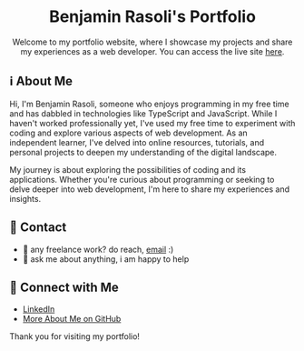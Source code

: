 <div align="center">
  <h1>Benjamin Rasoli's Portfolio</h1>
  <p>Welcome to my portfolio website, where I showcase my projects and share my experiences as a web developer. You can access the live site <a href="https://benjaminrasoli.vercel.app/">here</a>.</p>
</div>

## ℹ️ About Me

Hi, I'm Benjamin Rasoli, someone who enjoys programming in my free time and has dabbled in technologies like TypeScript and JavaScript. While I haven't worked professionally yet, I've used my free time to experiment with coding and explore various aspects of web development. As an independent learner, I've delved into online resources, tutorials, and personal projects to deepen my understanding of the digital landscape.

My journey is about exploring the possibilities of coding and its applications. Whether you're curious about programming or seeking to delve deeper into web development, I'm here to share my experiences and insights.

## 📧 Contact
- 💼 any freelance work? do reach, <a href="mailto:benjaminrasoli05@gmail.com">email</a> :)
- 💬 ask me about anything, i am happy to help

## 🔗 Connect with Me

- <a href="https://www.linkedin.com/in/benjamin-rasoli-2948ab300/">LinkedIn</a>
- <a href="https://github.com/BenjaminRasoli">More About Me on GitHub</a>

Thank you for visiting my portfolio!
